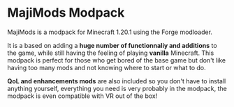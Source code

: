 # MajiMods Modpack
MajiMods is a modpack for Minecraft 1.20.1 using the Forge modloader.

It is a based on adding a **huge number of functionnaliy and additions** to the game, while still having the feeling of playing **vanilla** Minecraft.
This modpack is perfect for those who get bored of the base game but don't like having too many mods and not knowing where to start or what to do.

**QoL and enhancements mods** are also included so you don't have to install anything yourself, everything you need is very probably in the modpack, the modpack is even compatible with VR out of the box!
